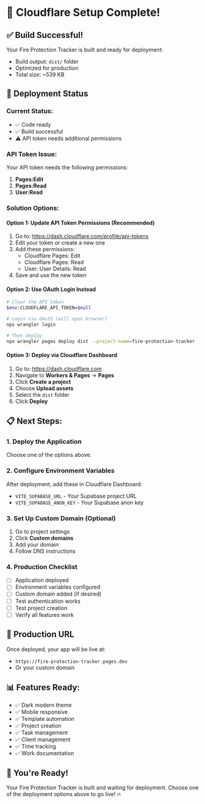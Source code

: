 # 🎉 Cloudflare Setup Complete!

## ✅ **Build Successful!**
Your Fire Protection Tracker is built and ready for deployment:
- Build output: `dist/` folder
- Optimized for production
- Total size: ~539 KB

## 🚀 **Deployment Status**

### **Current Status:**
- ✅ Code ready
- ✅ Build successful  
- ⚠️ API token needs additional permissions

### **API Token Issue:**
Your API token needs the following permissions:
1. **Pages:Edit**
2. **Pages:Read**
3. **User:Read**

### **Solution Options:**

#### **Option 1: Update API Token Permissions (Recommended)**
1. Go to: https://dash.cloudflare.com/profile/api-tokens
2. Edit your token or create a new one
3. Add these permissions:
   - Cloudflare Pages: Edit
   - Cloudflare Pages: Read
   - User: User Details: Read
4. Save and use the new token

#### **Option 2: Use OAuth Login Instead**
```bash
# Clear the API token
$env:CLOUDFLARE_API_TOKEN=$null

# Login via OAuth (will open browser)
npx wrangler login

# Then deploy
npx wrangler pages deploy dist --project-name=fire-protection-tracker
```

#### **Option 3: Deploy via Cloudflare Dashboard**
1. Go to: https://dash.cloudflare.com
2. Navigate to **Workers & Pages** → **Pages**
3. Click **Create a project**
4. Choose **Upload assets**
5. Select the `dist` folder
6. Click **Deploy**

## 📋 **Next Steps:**

### **1. Deploy the Application**
Choose one of the options above.

### **2. Configure Environment Variables**
After deployment, add these in Cloudflare Dashboard:
- `VITE_SUPABASE_URL` - Your Supabase project URL
- `VITE_SUPABASE_ANON_KEY` - Your Supabase anon key

### **3. Set Up Custom Domain (Optional)**
1. Go to project settings
2. Click **Custom domains**
3. Add your domain
4. Follow DNS instructions

### **4. Production Checklist**
- [ ] Application deployed
- [ ] Environment variables configured
- [ ] Custom domain added (if desired)
- [ ] Test authentication works
- [ ] Test project creation
- [ ] Verify all features work

## 🎯 **Production URL**
Once deployed, your app will be live at:
- `https://fire-protection-tracker.pages.dev`
- Or your custom domain

## 📊 **Features Ready:**
- ✅ Dark modern theme
- ✅ Mobile responsive
- ✅ Template automation
- ✅ Project creation
- ✅ Task management
- ✅ Client management
- ✅ Time tracking
- ✅ Work documentation

## 🎉 **You're Ready!**

Your Fire Protection Tracker is built and waiting for deployment. Choose one of the deployment options above to go live! 🔥



